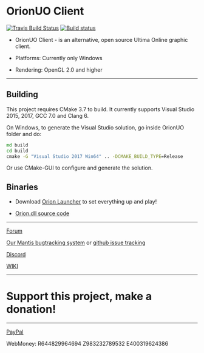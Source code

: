 # OrionUO Client

[![Travis Build Status](https://travis-ci.org/Hotride/OrionUO.svg?branch=master)](https://travis-ci.org/Hotride/OrionUO)
[![Build status](https://ci.appveyor.com/api/projects/status/qmd3795itrkiwnr3?svg=true)](https://ci.appveyor.com/project/Hotride/orionuo)


* OrionUO Client - is an alternative, open source Ultima Online graphic client.

* Platforms: Currently only Windows

* Rendering: OpenGL 2.0 and higher


--------------

## Building

This project requires CMake 3.7 to build. It currently supports Visual Studio 2015, 2017, GCC 7.0 and Clang 6.

On Windows, to generate the Visual Studio solution, go inside OrionUO folder and do:

```bat
md build
cd build
cmake -G "Visual Studio 2017 Win64" .. -DCMAKE_BUILD_TYPE=Release
```

Or use CMake-GUI to configure and generate the solution.

## Binaries

* Download [Orion Launcher](https://orion-client.online/index.php?pages/downloads/) to set everything up and play!

* [Orion.dll source code](https://github.com/Hotride/OrionDLL)


--------------

[Forum](http://forum.orion-client.online)

[Our Mantis bugtracking system](http://bt.orion-client.online) or [github issue tracking](https://github.com/Hotride/OrionUO/issues)

[Discord](https://discord.gg/UcVKWzB)

[WIKI](https://github.com/Hotride/OrionUO/wiki)


--------------

# Support this project, make a donation!

--------------

[PayPal](https://www.paypal.me/Hotride)


WebMoney: R644829964694 Z983232789532 E400319624386
